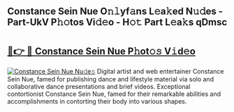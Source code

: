 ## Constance Sein Nue O𝚗𝚕yf𝚊ns L𝚎a𝚔ed N𝚞𝚍es - Part-UkV P𝚑𝚘tos Vi𝚍𝚎o - H𝚘𝚝 Part L𝚎a𝚔s qDmsc

# <h2><a href="http://kf7978.oniu.top/?m=Constance+Sein+Nue">🔗👉 🔴 Constance Sein Nue P𝚑ot𝚘𝚜 V𝚒d𝚎o</a></h2>

[![Constance Sein Nue Nu𝚍e𝚜](https://i.imgur.com/0qMVB7G.gif)](http://kf7978.oniu.top/?m=Constance+Sein+Nue)
Digital artist and web entertainer Constance Sein Nue, famed for publishing dance and lifestyle material via solo and collaborative dance presentations and brief videos. Exceptional contortionist Constance Sein Nue, famed for their remarkable abilities and accomplishments in contorting their body into various shapes.  
